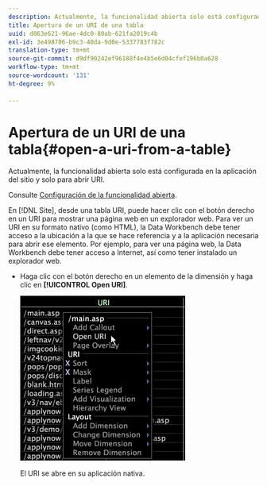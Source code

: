 ```yaml
---
description: Actualmente, la funcionalidad abierta solo está configurada en la aplicación del sitio y solo para abrir URI.
title: Apertura de un URI de una tabla
uuid: d863e621-96ae-4dc0-80ab-621fa2019c4b
exl-id: 3e498786-b9c3-40da-9d0e-5337783f782c
translation-type: tm+mt
source-git-commit: d9df90242ef96188f4e4b5e6d04cfef196b0a628
workflow-type: tm+mt
source-wordcount: '131'
ht-degree: 9%

---
```


# Apertura de un URI de una tabla{#open-a-uri-from-a-table}

Actualmente, la funcionalidad abierta solo está configurada en la aplicación del sitio y solo para abrir URI.

Consulte [Configuración de la funcionalidad abierta](../../../../home/c-get-started/c-intf-anlys-ftrs/c-config-open-funct.md#concept-854e6dc8bef34e6aa4ccfb7a8929af4d).

En [!DNL Site], desde una tabla URI, puede hacer clic con el botón derecho en un URI para mostrar una página web en un explorador web. Para ver un URI en su formato nativo (como HTML), la Data Workbench debe tener acceso a la ubicación a la que se hace referencia y a la aplicación necesaria para abrir ese elemento. Por ejemplo, para ver una página web, la Data Workbench debe tener acceso a Internet, así como tener instalado un explorador web.

* Haga clic con el botón derecho en un elemento de la dimensión y haga clic en **[!UICONTROL Open URI]**.

   ![](assets/mnu_Table_OpenURI.png)

   El URI se abre en su aplicación nativa.
